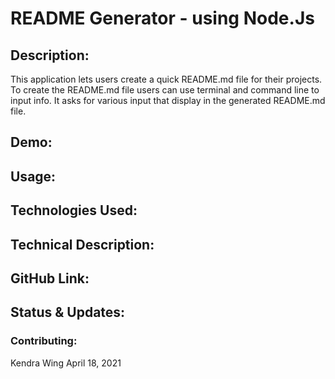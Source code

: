 # README Generator - using Node.Js

## Description:
This application lets users create a quick README.md file for their projects. To create the README.md file users can use terminal and command line to input info. It asks for various input that display in the generated README.md file. 

## Demo:

## Usage: 

## Technologies Used:

## Technical Description: 

## GitHub Link:

## Status & Updates:

### Contributing:
Kendra Wing April 18, 2021